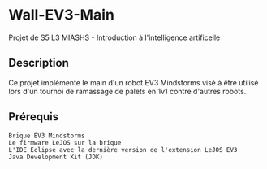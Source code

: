 # Wall-EV3-Main
Projet de S5 L3 MIASHS - Introduction à l'intelligence artificelle
## Description
Ce projet implémente le main d'un robot EV3 Mindstorms visé à être utilisé lors d'un tournoi de ramassage de palets en 1v1 contre d'autres robots.
## Prérequis
    Brique EV3 Mindstorms
    Le firmware LeJOS sur la brique
    L'IDE Eclipse avec la dernière version de l'extension LeJOS EV3
    Java Development Kit (JDK)
